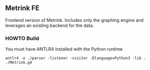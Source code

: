 ## Metrink FE

Frontend version of Metrink. Includes only the graphing engine and leverages an existing backend for the data.

### HOWTO Build
You must have ANTLR4 installed with the Python runtime

`antlr4 -o ./parser -listener -visitor -Dlanguage=Python3 -lib . ./Metrink.g4`
